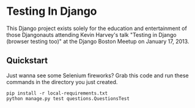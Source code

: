Testing In Django
=================

This Django project exists solely for the education and entertainment of those Djangonauts attending Kevin Harvey's talk "Testing in Django (browser testing too)" at the Django Boston Meetup on January 17, 2013.

Quickstart
----------

Just wanna see some Selenium fireworks? Grab this code and run these commands in the directory you just created.

    pip install -r local-requirements.txt
    python manage.py test questions.QuestionsTest

